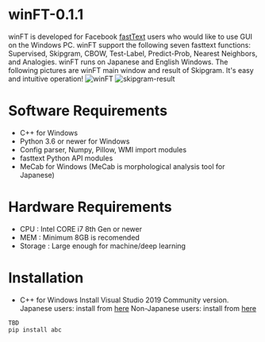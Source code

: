 # winFT-0.1.1
winFT is developed for Facebook [fastText](https://fasttext.cc/) users who would like to use GUI on the Windows PC.
winFT support the following seven fasttext functions: Supervised, Skipgram, CBOW, Test-Label, Predict-Prob, Nearest Neighbors, and Analogies.
winFT runs on Japanese and English Windows.
The following pictures are winFT main window and result of Skipgram. It's easy and intuitive operation!
![winFT](https://user-images.githubusercontent.com/46741075/69804504-12b10300-1222-11ea-95f6-899d9364e829.png)
![skipgram-result](https://user-images.githubusercontent.com/46741075/69804679-73d8d680-1222-11ea-8323-339a25d4642c.png)
# Software Requirements
* C++ for Windows
* Python 3.6 or newer for Windows
* Config parser, Numpy, Pillow, WMI import modules
* fasttext Python API modules
* MeCab for Windows (MeCab is morphological analysis tool for Japanese)
# Hardware Requirements
* CPU : Intel CORE i7 8th Gen or newer
* MEM : Minimum 8GB is recomended
* Storage : Large enough for machine/deep learning
# Installation
* C++ for Windows
  Install Visual Studio 2019 Community version.
  Japanese users: install from [here](https://docs.microsoft.com/ja-jp/visualstudio/install/install-visual-studio?view=vs-2019)
  Non-Japanese users: install from [here](https://docs.microsoft.com/en-us/visualstudio/install/install-visual-studio?view=vs-2019)

  
```
TBD
pip install abc

```
